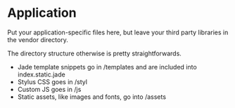 Application
===========

Put your application-specific files here, but leave your third party libraries in the vendor directory.

The directory structure otherwise is pretty straightforwards.

* Jade template snippets go in /templates and are included into index.static.jade
* Stylus CSS goes in /styl
* Custom JS goes in /js
* Static assets, like images and fonts, go into /assets
